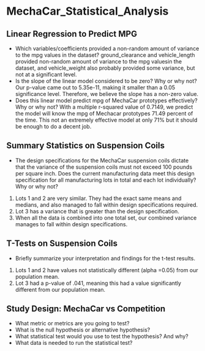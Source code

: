 # MechaCar_Statistical_Analysis
## Linear Regression to Predict MPG
- Which variables/coefficients provided a non-random amount of variance to the mpg values in the dataset?
 ground_clearance and vehicle_length provided non-random amount of variance to the mpg valuesin the dataset, and vehicle_weight also probably provided some variance, but not at a significant level. 
- Is the slope of the linear model considered to be zero? Why or why not?
Our p-value came out to 5.35e-11, making it smaller than a 0.05 significance level. Therefore, we believe the slope has a non-zero value. 
- Does this linear model predict mpg of MechaCar prototypes effectively? Why or why not?
With a multiple r-squared value of 0.7149, we predict the model will know the mpg of Mechacar prototypes 71.49 percent of the time. This not an extremely effective model at only 71% but it should be enough to do a decent job. 

## Summary Statistics on Suspension Coils
- The design specifications for the MechaCar suspension coils dictate that the variance of the suspension coils must not exceed 100 pounds per square inch. Does the current manufacturing data meet this design specification for all manufacturing lots in total and each lot individually? Why or why not?
1. Lots 1 and 2 are very similar. They had the exact same means and medians, and also managed to fall within design specifications required.
2. Lot 3 has a variance that is greater than the design specification.
3. When all the data is combined into one total set, our combined variance manages to fall within design specifications.

## T-Tests on Suspension Coils
- Briefly summarize your interpretation and findings for the t-test results.
1. Lots 1 and 2 have values not statistically different (alpha =0.05) from our population mean.
2. Lot 3 had a p-value of .041, meaning this had a value significantly different from our population mean.

## Study Design: MechaCar vs Competition
- What metric or metrics are you going to test?
- What is the null hypothesis or alternative hypothesis?
- What statistical test would you use to test the hypothesis? And why?
- What data is needed to run the statistical test?
